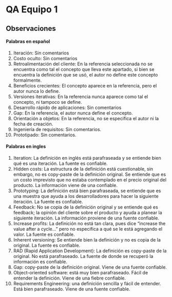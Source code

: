 # QA Equipo 1
## Observaciones
#### Palabras en español
1. Iteración: Sin comentarios
2. Costo oculto: Sin comentarios
3. Retroalimentación del cliente: En la referencia seleccionada no se encuentra como tal el concepto que lleva este apartado, si bien se encuentra la definición que se usó, el autor no define este concepto formalmente.
4. Beneficios crecientes: El concepto aparece en la referencia, pero el autor nunca lo define.
5. Versiones iterativas: En la referencia nunca aparece como tal el concepto, ni tampoco se define.
6. Desarrollo rápido de aplicaciones: Sin comentarios
7. Gap: En la referencia, el autor nunca define el concepto.
8. Orientación a objetos: En la referencia, no se especifica el autor ni la fecha de creación.
9. Ingeniería de requisitos: Sin comentarios.
10. Prototipado: Sin comentarios.
#### Palabras en ingles
1. Iteration: La definición en inglés está parafraseada y se entiende bien qué es una iteración. La fuente es confiable.
2. Hidden costs: La estructura de la definición está cuestionable, sin embargo, no es copy-paste de la definición original. Se entiende que es un costo imprevisto que no estaba contemplado en el precio original del producto. La información viene de una confiable.
3. Prototyping: La definición está bien parafraseada, se entiende que es una muestra que ayuda a los desarrolladores para hacer la siguiente iteración. La fuente es confiable.
4. Feedback: No se copia de la definición original y se entiende qué es feedback; la opinión del cliente sobre el producto y ayuda a planear la siguiente iteración.  La información proviene de una fuente confiable.
5. Increase profits: La definición no está tan clara, pues dice “increase the value after a cycle...” pero no especifica a qué se le está agregando el valor. La fuente es confiable.
6. Inherent versioning: Se entiende bien la definición y no es copia de la original. La fuente es confiable.
7. RAD (Rapid Application Development): La definición es copy-paste de la original. No está parafraseado. La fuente de donde se recuperó la información es confiable.
8. Gap: copy-paste de la definición original. Viene de una fuente confiable.
9. Object-oriented software: está muy bien parafraseado. Fácil de entender la definición. Viene de una fiebre confiable.
10. Requirements Engineering: una definición sencilla y fácil de entender. Está bien parafraseado. Viene de una fuente confiable.
